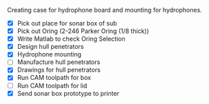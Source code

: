 Creating case for hydrophone board and mounting for hydrophones.

- [X] Pick out place for sonar box of sub
- [X] Pick out Oring (2-246 Parker Oring (1/8 thick))
- [X] Write Matlab to check Oring Selection
- [X] Design hull penetrators
- [X] Hydrophone mounting
- [ ] Manufacture hull penetrators
- [X] Drawings for hull penetrators
- [X] Run CAM toolpath for box
- [ ] Run CAM toolpath for lid
- [X] Send sonar box prototype to printer